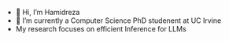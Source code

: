 - 👋 Hi, I’m Hamidreza
- 🌱 I’m currently a Computer Science PhD studenent at UC Irvine
- My research focuses on efficient Inference for LLMs


<!---
halikhani/halikhani is a ✨ special ✨ repository because its `README.md` (this file) appears on your GitHub profile.
You can click the Preview link to take a look at your changes.
--->
